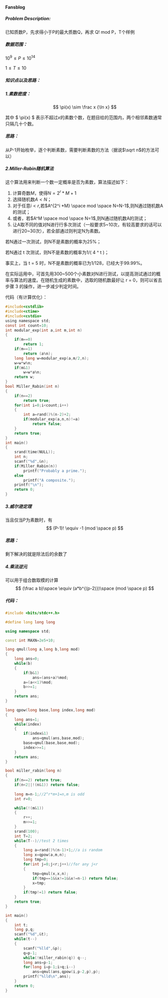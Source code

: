 #### Fansblog

##### Problem Description:

已知质数P，先求得小于P的最大质数Q，再求 Q! mod P，T个样例

##### 数据范围：

$10^9 \le P \le 10^{14}$

$1\le T \le 10$

##### 知识点以及思路：

##### 1.素数密度：

$$
\pi(x) \sim \frac x {\ln x}
$$

其中 $ \pi(x) $ 表示不超过$x$的素数个数，在题目给的范围内，两个相邻素数通常只隔几十个数。

##### 思路：

从P-1开始枚举，逐个判断素数，需要判断素数的方法（据说$\sqrt n$的方法可以）

##### 2.Miller-Rabin随机算法

这个算法用来判断一个数一定概率是否为素数，算法描述如下：

1. 计算奇数$M$，使得$N=2^r *M+1$
2. 选择随机数$A < N$；
3. 对于任意$i<r$,若$A^{2^i *M} \space mod \space N=N-1$,则N通过随机数A的测试；
4. 或者，若$A^M \space mod \space N=1$,则N通过随机数A的测试；
5. 让A取不同的值对N进行行多次测试（一般要求5~10次，有较高要求的话可以进行20~30次），若全部通过则判定N为素数。

若N通过一次测试，则N不是素数的概率为25%；

若N通过 t 次测试，则N不是素数的概率为1/( 4 ^ t )；

事实上，当 t = 5 时，N不是素数的概率已为1/128，已经大于99.99%。

在实际运用中，可首先用300~500个小素数对N进行测试，以提高测试通过的概率与算法的速度。在随机生成的素数中，选取的随机数最好让 r = 0，则可以省去步骤 3 的操作，进一步减少判定时间。

代码（有计算优化）：

```c
#include<cstdlib>
#include<ctime>
#include<cstdio>
using namespace std;
const int count=10;
int modular_exp(int a,int m,int n)
{
    if(m==0)
        return 1;
    if(m==1)
        return (a%n);
    long long w=modular_exp(a,m/2,n);
    w=w*w%n;
    if(m&1)
        w=w*a%n;
    return w;
} 
bool Miller_Rabin(int n)
{
    if(n==2)
        return true;
    for(int i=0;i<count;i++)
    {
        int a=rand()%(n-2)+2;
        if(modular_exp(a,n,n)!=a)
            return false;
    }
    return true;
}
int main()
{
    srand(time(NULL));
    int n;
    scanf("%d",&n);
    if(Miller_Rabin(n))
        printf("Probably a prime.");
    else
        printf("A composite.");
    printf("\n");
    return 0;
}
```

##### 3.威尔逊定理

当且仅当P为素数时，有
$$
(P-1)! \equiv -1 (mod \space p)
$$

##### 思路：

剩下解决的就是除法后的余数了

##### 4.乘法逆元

可以用于组合数取模的计算
$$
(\frac a b)\space \equiv (a*b^{(p-2)})\space (mod \space p)
$$

##### 代码：

```c++
#include <bits/stdc++.h>

#define long long long

using namespace std;

const int MAXN=2e5+10;

long qmul(long a,long b,long mod)
{
    long ans=0;
    while(b)
    {
        if(b&1)
            ans=(ans+a)%mod;
        a=(a<<1)%mod;
        b>>=1;
    }
    return ans;
}

long qpow(long base,long index,long mod)
{
    long ans=1;
    while(index)
    {
        if(index&1)
            ans=qmul(ans,base,mod);
        base=qmul(base,base,mod);
        index>>=1;
    }
    return ans;
}

bool miller_rabin(long n)
{
    if(n==2) return true;
    if(n<2||!(n&1)) return false;
    
    long m=n-1;//2^r*m+1=n,m is odd
    int r=0;

    while(!(m&1))
    {
        r++;
        m>>=1;
    }
    srand(100);
    int T=2;
    while(T--)//test 2 times
    {
        long a=rand()%(n-1)+1;//a is random
        long x=qpow(a,m,n);
        long tmp=0;
        for(int j=0;j<r;j++)//for any j<r
        {
            tmp=qmul(x,x,n);
            if(tmp==1&&x!=1&&x!=n-1) return false;
            x=tmp;
        }
        if(tmp!=1) return false;
    }
    return true;
}

int main()
{
    int t;
    long p,q;
    scanf("%d",&t);
    while(t--)
    {
        scanf("%lld",&p);
        q=p-1;
        while(!miller_rabin(q)) q--;
        long ans=p-1;
        for(long i=p-1;i>q;i--)
            ans=qmul(ans,qpow(i,p-2,p),p);
        printf("%lld\n",ans);
    }
    return 0;
}
```

